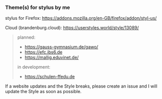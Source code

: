 ### Theme(s) for stylus by me

stylus for Firefox: https://addons.mozilla.org/en-GB/firefox/addon/styl-us/

Cloud (brandenburg.cloud):
https://userstyles.world/style/13089/
> planned:
>  - https://gauss-gymnasium.de/gawo/
>  - https://efc.ibs6.de
>  - https://mallig.eduvinet.de/
>
> in development:
>  - https://schulen-ffedu.de

If a website updates and the Style breaks, please create an issue and I will update the Style as soon as possible.
